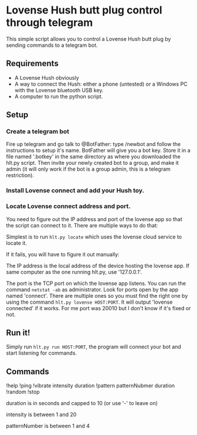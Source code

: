 # Lovense Hush butt plug control through telegram

This simple script allows you to control a Lovense Hush butt plug by sending
commands to a telegram bot.

## Requirements

- A Lovense Hush obviously
- A way to connect the Hush: either a phone (untested) or a Windows PC with the
Lovense bluetooth USB key.
- A computer to run the python script.

## Setup

### Create a telegram bot

Fire up telegram and go talk to @BotFather: type /newbot and follow the
instructions to setup it's name.
BotFather will give you a bot key. Store it in a file named '.botkey' in the
same directory as where you downloaded the hlt.py script.
Then invite your newly created bot to a group, and make it admin (it will only
work if the bot is a group admin, this is a telegram restriction).


### Install Lovense connect and add your Hush toy.

### Locate Lovense connect address and port.

You need to figure out the IP address and port of the lovense app so that the
script can connect to it. There are multiple ways to do that:

Simplest is to run `hlt.py locate` which uses the lovense cloud service to locate it.

If it fails, you will have to figure it out manually:

The IP address is the local address of the device hosting the lovense app. If same
computer as the one running hlt.py, use '127.0.0.1'.

The port is the TCP port on which the lovense app listens. You can run the command
`netstat -ab` as administrator. Look for ports open by the app named 'connect'.
There are multiple ones so you must find the right one by using the command
`hlt.py lovense HOST:PORT`. It will output 'lovense connected' if it works.
For me port was 20010 but I don't know if it's fixed or not.

## Run it!

Simply run `hlt.py run HOST:PORT`, the program will connect your bot and start
listening for commands.

## Commands

   !help
   !ping
   !vibrate intensity duration
   !pattern patternNubmer duration
   !random
   !stop
   
duration is in seconds and capped to 10 (or use '-' to leave on)

intensity is between 1 and 20

patternNumber is between 1 and 4

